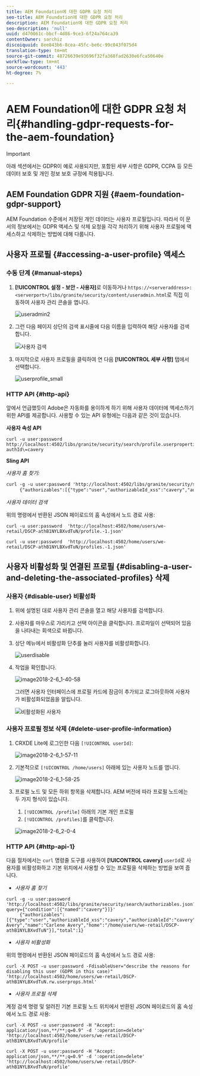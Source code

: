 ```yaml
---
title: AEM Foundation에 대한 GDPR 요청 처리
seo-title: AEM Foundation에 대한 GDPR 요청 처리
description: AEM Foundation에 대한 GDPR 요청 처리
seo-description: 'null'
uuid: d470061c-bbcf-4d86-9ce3-6f24a764ca39
contentOwner: sarchiz
discoiquuid: 8ee843b6-8cea-45fc-be6c-99c043f075d4
translation-type: tm+mt
source-git-commit: 48726639e93696f32fa368fad2630e6fca50640e
workflow-type: tm+mt
source-wordcount: '443'
ht-degree: 7%

---
```



# AEM Foundation에 대한 GDPR 요청 처리{#handling-gdpr-requests-for-the-aem-foundation}

>[!IMPORTANT]
>
>아래 섹션에서는 GDPR이 예로 사용되지만, 포함된 세부 사항은 GDPR, CCPA 등 모든 데이터 보호 및 개인 정보 보호 규정에 적용됩니다.

## AEM Foundation GDPR 지원 {#aem-foundation-gdpr-support}

AEM Foundation 수준에서 저장된 개인 데이터는 사용자 프로필입니다. 따라서 이 문서의 정보에서는 GDPR 액세스 및 삭제 요청을 각각 처리하기 위해 사용자 프로필에 액세스하고 삭제하는 방법에 대해 다룹니다.

## 사용자 프로필 {#accessing-a-user-profile} 액세스

### 수동 단계 {#manual-steps}

1. **[!UICONTROL 설정 - 보안 - 사용자]**&#x200B;로 이동하거나 `https://<serveraddress>:<serverport>/libs/granite/security/content/useradmin.html`로 직접 이동하여 사용자 관리 콘솔을 엽니다.

   ![useradmin2](assets/useradmin2.png)

1. 그런 다음 페이지 상단의 검색 표시줄에 다음 이름을 입력하여 해당 사용자를 검색합니다.

   ![사용자 검색](assets/usersearch.png)

1. 마지막으로 사용자 프로필을 클릭하여 연 다음 **[!UICONTROL 세부 사항]** 탭에서 선택합니다.

   ![userprofile_small](assets/userprofile_small.png)

### HTTP API {#http-api}

앞에서 언급했듯이 Adobe은 자동화를 용이하게 하기 위해 사용자 데이터에 액세스하기 위한 API를 제공합니다. 사용할 수 있는 API 유형에는 다음과 같은 것이 있습니다.

**사용자 속성 API**

```shell
curl -u user:password http://localhost:4502/libs/granite/security/search/profile.userproperties.json\?authId\=cavery
```

**Sling API**

*사용자 홈 찾기:*

```xml
curl -g -u user:password 'http://localhost:4502/libs/granite/security/search/authorizables.json?query={"condition":[{"named":"cavery"}]}'
     {"authorizables":[{"type":"user","authorizableId_xss":"cavery","authorizableId":"cavery","name_xss":"Carlene Avery","name":"Carlene Avery","home":"/home/users/we-retail/DSCP-athB1NYLBXvdTuN"}],"total":1}
```

*사용자 데이터 검색*

위의 명령에서 반환된 JSON 페이로드의 홈 속성에서 노드 경로 사용:

```shell
curl -u user:password  'http://localhost:4502/home/users/we-retail/DSCP-athB1NYLBXvdTuN/profile.-1.json'
```

```shell
curl -u user:password  'http://localhost:4502/home/users/we-retail/DSCP-athB1NYLBXvdTuN/profiles.-1.json'
```

## 사용자 비활성화 및 연결된 프로필 {#disabling-a-user-and-deleting-the-associated-profiles} 삭제

### 사용자 {#disable-user} 비활성화

1. 위에 설명된 대로 사용자 관리 콘솔을 열고 해당 사용자를 검색합니다.
1. 사용자를 마우스로 가리키고 선택 아이콘을 클릭합니다. 프로파일이 선택되어 있음을 나타내는 회색으로 바뀝니다.

1. 상단 메뉴에서 비활성화 단추를 눌러 사용자를 비활성화합니다.

   ![userdisable](assets/userdisable.png)

1. 작업을 확인합니다.

   ![image2018-2-6_1-40-58](assets/image2018-2-6_1-40-58.png)

   그러면 사용자 인터페이스에 프로필 카드에 잠금이 추가되고 로그아웃하여 사용자가 비활성화되었음을 알립니다.

   ![비활성화된 사용자](assets/disableduser.png)

### 사용자 프로필 정보 삭제 {#delete-user-profile-information}

1. CRXDE Lite에 로그인한 다음 `[!UICONTROL userId]`:

   ![image2018-2-6_1-57-11](assets/image2018-2-6_1-57-11.png)

1. 기본적으로 `[!UICONTROL /home/users]` 아래에 있는 사용자 노드를 엽니다.

   ![image2018-2-6_1-58-25](assets/image2018-2-6_1-58-25.png)

1. 프로필 노드 및 모든 하위 항목을 삭제합니다. AEM 버전에 따라 프로필 노드에는 두 가지 형식이 있습니다.

   1. `[!UICONTROL /profile]` 아래의 기본 개인 프로필
   1. `[!UICONTROL /profiles]`를 클릭합니다.

   ![image2018-2-6_2-0-4](assets/image2018-2-6_2-0-4.png)

### HTTP API {#http-api-1}

다음 절차에서는 `curl` 명령줄 도구를 사용하여 **[!UICONTROL cavery]** `userId`로 사용자를 비활성화하고 기본 위치에서 사용할 수 있는 프로필을 삭제하는 방법을 보여 줍니다.

* *사용자 홈 찾기*

```shell
curl -g -u user:password 'http://localhost:4502/libs/granite/security/search/authorizables.json?query={"condition":[{"named":"cavery"}]}'
     {"authorizables":[{"type":"user","authorizableId_xss":"cavery","authorizableId":"cavery","name_xss":"Carlene Avery","name":"Carlene Avery","home":"/home/users/we-retail/DSCP-athB1NYLBXvdTuN"}],"total":1}
```

* *사용자 비활성화*

위의 명령에서 반환된 JSON 페이로드의 홈 속성에서 노드 경로 사용:

```shell
curl -X POST -u user:password -FdisableUser="describe the reasons for disabling this user (GDPR in this case)" 'http://localhost:4502/home/users/we-retail/DSCP-athB1NYLBXvdTuN.rw.userprops.html'
```

* *사용자 프로필 삭제*

계정 검색 명령 및 알려진 기본 프로필 노드 위치에서 반환된 JSON 페이로드의 홈 속성에서 노드 경로 사용:

```shell
curl -X POST -u user:password -H "Accept: application/json,**/**;q=0.9" -d ':operation=delete' 'http://localhost:4502/home/users/we-retail/DSCP-athB1NYLBXvdTuN/profile'
```

```shell
curl -X POST -u user:password -H "Accept: application/json,**/**;q=0.9" -d ':operation=delete' 'http://localhost:4502/home/users/we-retail/DSCP-athB1NYLBXvdTuN/profile'
```


